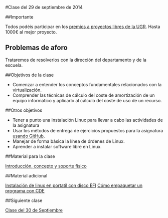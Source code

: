 #Clase del 29 de septiembre de 2014

##Importante

Todos podéis participar en los [premios a proyectos libres de la UGR](http://osl.ugr.es/2014/09/26/premios-a-proyectos-libres-de-la-ugr/). Hasta 1000€ al mejor proyecto.

## Problemas de aforo

Trataremos de resolverlos con la dirección del departamento y de la escuela.

##Objetivos de la clase

* Comenzar a entender los conceptos fundamentales relacionados con la virtualización.
* Comprender las técnicas de cálculo del coste de amortización de un equipo informático y aplicarlo al cálculo del coste de uso de un recurso.

##Otros objetivos

* Tener a punto una instalación Linux para llevar a cabo las actividades de la asignatura
* Usar los métodos de entrega de ejercicios propuestos para la asignatura [usando GitHub](../ejercicios/README.md). 
* Manejar de forma básica la línea de órdenes de Linux.
* Aprender a instalar software libre en Linux. 

##Material para la clase

[Introducción, concepto y soporte físico](http://jj.github.io/IV/documentos/temas/Intro_concepto_y_soporte_fisico#introduccin)

##Material adicional

[Instalación de linux en portatil con disco EFI](https://github.com/rafaelgonz/IV/wiki/Instalaci%C3%B3n-de-linux-en-Asus-k55v)
[Cómo empaquetar un programa con CDE](http://vimeo.com/20256490)

##Siguiente clase

[Clase del 30 de Septiembre](3.md)

